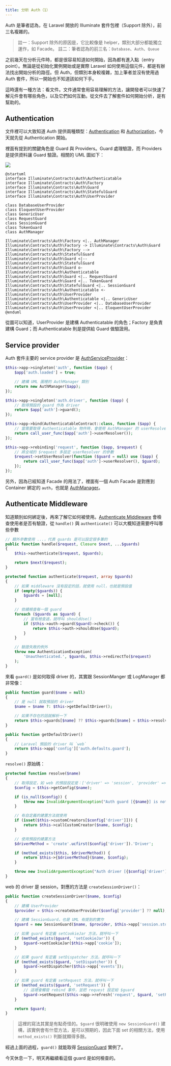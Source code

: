 ```yaml
---
title: 分析 Auth（1）
---
```


Auth 是筆者認為，在 Laravel 開放的 Illuminate 套件包裡（Support 除外），前三名複雜的。

> 註一：Support 除外的原因是，它比較像是 helper，類別大部分都能獨立運作，如 Facade。
> 註二：筆者認為的前三名：`Database`、`Auth`、`Queue`

之前幾天在分析元件時，都是很容易知道如何開始，因為都有進入點（entry point）。無論是從初始化實例開始或是實際 Laravel 如何使用這個元件，都是有辦法找出開始分析的路徑。但 Auth，但類別本身較複雜，加上筆者並沒有使用過 Auth 套件，所以一開始也不知道該如何下手。

這時還有一種方法：看文件。文件通常會用容易理解的方法，讓開發者可以快速了解元件會有哪些角色，以及它們如何互動。從文件去了解套件如何開始分析，是有幫助的。

## Authentication

文件裡可以大致知道 Auth 提供兩種類型：[Authentication](https://laravel.com/docs/5.7/authentication) 和 [Authorization](https://laravel.com/docs/5.7/authorization)，今天就先從 Authentication 開始。

裡面有提到的關鍵角色是 Guard 與 Providers。Guard 處理驗證，而 Providers 是提供資料讓 Guard 驗證。相關的 UML 圖如下：

![](http://www.plantuml.com/plantuml/png/hLDDImGn3BtFhvW_qFa5oxBYn-9145TlUucTh1OxAIQf8FZZdLeFMnYO25w68SbxVQzvtOa2QvvY5qYHJ-2nluqnJu50yNYPI1cyol4Yw-lF1qc31uNdY2RCpVoR-DCqky_0esdoeA1uoj6EU1BaUquVOKJkEXz1fBygFa2mwTNMTKpl6KaNMdiavE1BvxVoWFEiQ1LJImSK2OdEIu_f3Pj2qNK712z5qUeDzfklOMWmwn2tNRrj0udRcZUnSjhimRb_8qlEdbM3ic5e5sb1d2_LPglYsdoONVGRPusudRFeQK9jEw7Y5fxGdmYM7zeEQSnJ_0O0)

    @startuml
    interface Illuminate\Contracts\Auth\Authenticatable
    interface Illuminate\Contracts\Auth\Factory
    interface Illuminate\Contracts\Auth\Guard
    interface Illuminate\Contracts\Auth\StatefulGuard
    interface Illuminate\Contracts\Auth\UserProvider
    
    class DatabaseUserProvider
    class EloquentUserProvider
    class GenericUser
    class RequestGuard
    class SessionGuard
    class TokenGuard
    class AuthManager
    
    Illuminate\Contracts\Auth\Factory <|.. AuthManager
    Illuminate\Contracts\Auth\Factory -> Illuminate\Contracts\Auth\Guard
    Illuminate\Contracts\Auth\Factory --> Illuminate\Contracts\Auth\StatefulGuard
    Illuminate\Contracts\Auth\Guard <|-- Illuminate\Contracts\Auth\StatefulGuard
    Illuminate\Contracts\Auth\Guard o- Illuminate\Contracts\Auth\Authenticatable
    Illuminate\Contracts\Auth\Guard <|.. RequestGuard
    Illuminate\Contracts\Auth\Guard <|.. TokenGuard
    Illuminate\Contracts\Auth\StatefulGuard <|.. SessionGuard
    Illuminate\Contracts\Auth\Authenticatable <- Illuminate\Contracts\Auth\UserProvider
    Illuminate\Contracts\Auth\Authenticatable <|.. GenericUser
    Illuminate\Contracts\Auth\UserProvider <|.. DatabaseUserProvider
    Illuminate\Contracts\Auth\UserProvider <|.. EloquentUserProvider
    @enduml

從圖可以知道，UserProvider 是建構 Authenticatable 的角色；Factory 是負責建構 Guard；而 Authenticatable 則是提供給 Guard 做驗證用。

## Service provider

Auth 套件主要的 service provider 是 [AuthServiceProvider][]：

```php
$this->app->singleton('auth', function ($app) {
    $app['auth.loaded'] = true;

    // 建構 UML 圖裡的 AuthManager 類別
    return new AuthManager($app);
});

$this->app->singleton('auth.driver', function ($app) {
    // 取得預設的 guard 作為 driver
    return $app['auth']->guard();
});

$this->app->bind(AuthenticatableContract::class, function ($app) {
    // 當需要取得 Authenticatable 物件時，會使用 AuthManager 的 userResolver 解析
    return call_user_func($app['auth']->userResolver());
});

$this->app->rebinding('request', function ($app, $request) {
    // 將全域的 $request 多設定 userResolver 的參數
    $request->setUserResolver(function ($guard = null) use ($app) {
        return call_user_func($app['auth']->userResolver(), $guard);
    });
});
```

另外，因為已經知道 Facade 的用法了，裡面有一個 Auth Facade 是對應到 Container 綁定的 `auth`，也就是 [AuthManager][]。

## Authenticate Middleware

知道類別如何綁定後，再來了解它如何被使用。[Authenticate Middleware][] 會檢查使用者是否有驗證，從 `handle()` 與 `authenticate()` 可以大概知道需要呼叫哪些參數

```php
// 額外參數使用 ...，代表 guards 是可以設定很多筆的
public function handle($request, Closure $next, ...$guards)
{
    $this->authenticate($request, $guards);

    return $next($request);
}

protected function authenticate($request, array $guards)
{
    // 如果 middleware 沒有設定的話，就使用 null，也就是預設值
    if (empty($guards)) {
        $guards = [null];
    }

    // 依續檢查每一個 guard
    foreach ($guards as $guard) {
        // 當有檢查過，就呼叫 shouldUse()
        if ($this->auth->guard($guard)->check()) {
            return $this->auth->shouldUse($guard);
        }
    }

    // 驗證失敗的例外
    throw new AuthenticationException(
        'Unauthenticated.', $guards, $this->redirectTo($request)
    );
}
```

來看 `guard()` 是如何取得 driver 的，其實跟 SessionManger 或 LogManager 都非常像：

```php
public function guard($name = null)
{
    // 是 null 就取預設的 driver
    $name = $name ?: $this->getDefaultDriver();

    // 如果不存在的話就解析一下
    return $this->guards[$name] ?? $this->guards[$name] = $this->resolve($name);
}

public function getDefaultDriver()
{
    // Laravel 預設的 driver 叫 `web` 
    return $this->app['config']['auth.defaults.guard'];
}
```

`resolve()` 原始碼：

```php
protected function resolve($name)
{
    // 取得設定，如 web 的預設設定是：['driver' => 'session', 'provider' => 'users']
    $config = $this->getConfig($name);

    if (is_null($config)) {
        throw new InvalidArgumentException("Auth guard [{$name}] is not defined.");
    }

    // 有自定義的建置方法就使用
    if (isset($this->customCreators[$config['driver']])) {
        return $this->callCustomCreator($name, $config);
    }

    // 使用預設的建置方法
    $driverMethod = 'create'.ucfirst($config['driver']).'Driver';

    if (method_exists($this, $driverMethod)) {
        return $this->{$driverMethod}($name, $config);
    }

    throw new InvalidArgumentException("Auth driver [{$config['driver']}] for guard [{$name}] is not defined.");
}
```

web 的 driver 是 session，對應的方法是 `createSessionDriver()`：

```php
public function createSessionDriver($name, $config)
{
    // 建構 UserProvider
    $provider = $this->createUserProvider($config['provider'] ?? null);

    // 建構 SessionGuard，也是 UML 有提到的實作
    $guard = new SessionGuard($name, $provider, $this->app['session.store']);

    // 如果 guard 有定義 setCookieJar 方法，就呼叫一下
    if (method_exists($guard, 'setCookieJar')) {
        $guard->setCookieJar($this->app['cookie']);
    }

    // 如果 guard 有定義 setDispatcher 方法，就呼叫一下
    if (method_exists($guard, 'setDispatcher')) {
        $guard->setDispatcher($this->app['events']);
    }

    // 如果 guard 有定義 setRequest 方法，就呼叫一下
    if (method_exists($guard, 'setRequest')) {
        // 這裡會觸發 rebind 事件，並把 request 設定給 $guard
        $guard->setRequest($this->app->refresh('request', $guard, 'setRequest'));
    }

    return $guard;
}
```

> 這裡的寫法其實是有點奇怪的。`$guard` 很明確使用 `new SessionGuard()` 建構，該實例會有什麼方法，是可以預期的，因此下面 set 的相關方法，使用 `method_exists()` 判斷就顯得多餘。

經過上面的過程，`guard()` 就能取得 [SessionGuard][] 實例了。

今天休息一下，明天再繼續看這個 guard 是如何檢查的。

[AuthManager]: https://github.com/laravel/framework/blob/v5.7.6/src/Illuminate/Auth/AuthManager.php
[AuthServiceProvider]: https://github.com/laravel/framework/blob/v5.7.6/src/Illuminate/Auth/AuthServiceProvider.php
[Authenticate Middleware]: https://github.com/laravel/framework/blob/v5.7.6/src/Illuminate/Auth/Middleware/Authenticate.php
[SessionGuard]: https://github.com/laravel/framework/blob/v5.7.6/src/Illuminate/Auth/SessionGuard.php
